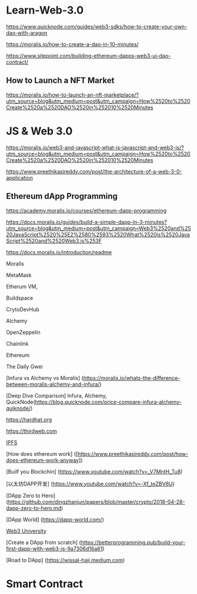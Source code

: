 # Learn-Web-3.0
https://www.quicknode.com/guides/web3-sdks/how-to-create-your-own-dao-with-aragon

https://moralis.io/how-to-create-a-dao-in-10-minutes/

https://www.sitepoint.com/building-ethereum-dapps-web3-ui-dao-contract/

## How to Launch a NFT Market

https://moralis.io/how-to-launch-an-nft-marketplace/?utm_source=blog&utm_medium=post&utm_campaign=How%2520to%2520Create%2520a%2520DAO%2520in%252010%2520Minutes

# JS & Web 3.0

https://moralis.io/web3-and-javascript-what-is-javascript-and-web3-js/?utm_source=blog&utm_medium=post&utm_campaign=How%2520to%2520Create%2520a%2520DAO%2520in%252010%2520Minutes

https://www.preethikasireddy.com/post/the-architecture-of-a-web-3-0-application


## Ethereum dApp Programming

https://academy.moralis.io/courses/ethereum-dapp-programming


https://docs.moralis.io/guides/build-a-simple-dapp-in-3-minutes?utm_source=blog&utm_medium=post&utm_campaign=Web3%2520and%2520JavaScript%2520%25E2%2580%2593%2520What%2520is%2520JavaScript%2520and%2520Web3.js%253F


https://docs.moralis.io/introduction/readme


Moralis

MetaMask

Etherum VM,

Buildspace

CrytoDevHub

Alchemy

OpenZeppelin

Chainlink

Ethereum

The Daily Gwei


[Infura vs Alchemy vs Moralis] (https://moralis.io/whats-the-difference-between-moralis-alchemy-and-infura/)

[Deep Dive Comparison] Infura, Alchemy, QuickNode(https://blog.quicknode.com/price-compare-infura-alchemy-quiknode/)

https://hardhat.org


https://thirdweb.com


[IPFS](https://thenewstack.io/interplanetary-file-system-could-pave-the-way-for-a-distributed-permanent-web/)

[How does ethereum work] ([https://www.preethikasireddy.com/post/how-does-ethereum-work-anyway])

[Builf you Blockchin] (https://www.youtube.com/watch?v=_V7MntH_Tu8)

[以太坊DAPP开发] (https://www.youtube.com/watch?v=-Xf_teZBV6U)

[DApp Zero to Hero] (https://github.com/dingzhanjun/papers/blob/master/crypto/2018-04-28-dapp-zero-to-hero.md)

[DApp World] (https://dapp-world.com/)

[Web3 University](https://www.dappuniversity.com/articles/the-ultimate-ethereum-dapp-tutorial)

[Create a DApp from scratch] (https://betterprogramming.pub/build-your-first-dapp-with-web3-js-9a7306d16a61)

[Road to DApp] (https://wissal-haji.medium.com)


# Smart Contract

[Life Cycle]: (https://hackernoon.com/ethereum-smart-contracts-lifecycle-multiple-contracts-message-sender-e9195ceff3ec)
[Security]: (https://blog.openzeppelin.com/onward-with-ethereum-smart-contract-security-97a827e47702/)
[Best Practice]: (https://github.com/ConsenSys/smart-contract-best-practices)
[Solidity by Example]: (https://solidity-by-example.org/primitives/)
[迷恋猫代码分析]: (https://github.com/bigdata123456/BitTigerLab/blob/master/Blockchain/Classes/CryptoKitties/README.md)
